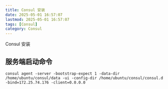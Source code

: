 ```yaml
---
title: Consul 安装
date: 2025-05-01 16:57:07
lastmod: 2025-05-01 16:57:07
tags: [Consul]
category: Consul
---
```

Consul 安装

## 服务端启动命令

```shell
consul agent -server -bootstrap-expect 1 -data-dir /home/ubuntu/consul/data -ui -config-dir /home/ubuntu/consul/consul.d -bind=172.25.74.176 -client=0.0.0.0
```